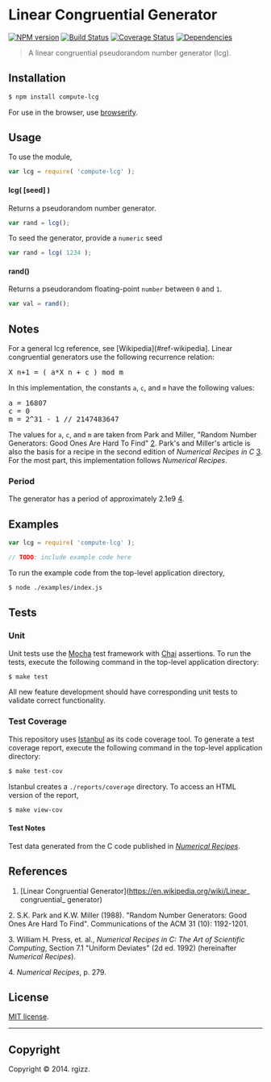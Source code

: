Linear Congruential Generator
===
[![NPM version][npm-image]][npm-url] [![Build Status][travis-image]][travis-url] [![Coverage Status][coveralls-image]][coveralls-url] [![Dependencies][dependencies-image]][dependencies-url]

> A linear congruential pseudorandom number generator (lcg). 


## Installation

``` bash
$ npm install compute-lcg
```
For use in the browser, use [browserify](https://github.com/substack/node-browserify).


## Usage

To use the module,

``` javascript
var lcg = require( 'compute-lcg' );
```


#### lcg( [seed] )

Returns a pseudorandom number generator.

``` javascript
var rand = lcg();
```

To seed the generator, provide a `numeric` seed

``` javascript
var rand = lcg( 1234 );
```

#### rand()

Returns a pseudorandom floating-point `number` between `0` and `1`.

``` javascript
var val = rand();
```


## Notes

For a general lcg reference, see [Wikipedia](#ref-wikipedia]. Linear congruential generators use the following recurrence relation:

<pre>
X_n+1 = ( a*X_n + c ) mod m
</pre>

In this implementation, the constants `a`, `c`, and `m` have the following values: 

<pre>
a = 16807
c = 0
m = 2^31 - 1 // 2147483647
</pre>

The values for `a`, `c`, and `m` are taken from Park and Miller, "Random Number Generators: Good Ones Are Hard To Find" [2](#ref-park-miller). Park's and Miller's article is also the basis for a recipe in the second edition of _Numerical Recipes in C_ [3](#ref-numerical-recipes-1). For the most part, this implementation follows _Numerical Recipes_.  


### Period

The generator has a period of approximately 2.1e9 [4](#ref-numerical-recipes-2). 




## Examples

``` javascript
var lcg = require( 'compute-lcg' );

// TODO: include example code here
```

To run the example code from the top-level application directory,

``` bash
$ node ./examples/index.js
```


## Tests

### Unit

Unit tests use the [Mocha](http://mochajs.org/) test framework with [Chai](http://chaijs.com) assertions. To run the tests, execute the following command in the top-level application directory:

``` bash
$ make test
```

All new feature development should have corresponding unit tests to validate correct functionality.


### Test Coverage

This repository uses [Istanbul](https://github.com/gotwarlost/istanbul) as its code coverage tool. To generate a test coverage report, execute the following command in the top-level application directory:

``` bash
$ make test-cov
```

Istanbul creates a `./reports/coverage` directory. To access an HTML version of the report,

``` bash
$ make view-cov
```

#### Test Notes

Test data generated from the C code published in [_Numerical Recipes_](#ref-numerical-recipes-1).


## References

<a name="ref-wikipedia"></a>
1. [Linear Congruential Generator](https://en.wikipedia.org/wiki/Linear_ congruential_ generator)

<a name="ref-park-miller"></a>
2. S.K. Park and K.W. Miller (1988). "Random Number Generators: Good Ones Are Hard To Find". Communications of the ACM 31 (10): 1192-1201.

<a name="ref-numerical-recipes-1"></a>
3. William H. Press, et. al., _Numerical Recipes in C: The Art of Scientific Computing_, Section 7.1 "Uniform Deviates" (2d ed. 1992) (hereinafter _Numerical Recipes_).  

<a name="ref-numerical-recipes-2"></a>
4. _Numerical Recipes_, p. 279.


## License

[MIT license](http://opensource.org/licenses/MIT). 

---
## Copyright

Copyright &copy; 2014. rgizz.


[npm-image]: http://img.shields.io/npm/v/compute-lcg.svg
[npm-url]: https://npmjs.org/package/compute-lcg

[travis-image]: http://img.shields.io/travis/compute-io/lcg/master.svg
[travis-url]: https://travis-ci.org/compute-io/lcg

[coveralls-image]: https://img.shields.io/coveralls/compute-io/lcg/master.svg
[coveralls-url]: https://coveralls.io/r/compute-io/lcg?branch=master

[dependencies-image]: http://img.shields.io/david/compute-io/lcg.svg
[dependencies-url]: https://david-dm.org/compute-io/lcg

[dev-dependencies-image]: http://img.shields.io/david/dev/compute-io/lcg.svg
[dev-dependencies-url]: https://david-dm.org/dev/compute-io/lcg

[github-issues-image]: http://img.shields.io/github/issues/compute-io/lcg.svg
[github-issues-url]: https://github.com/compute-io/lcg/issues
